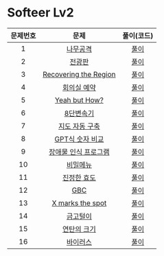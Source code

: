 # Softeer Lv2

| 문제번호 |  문제  | 풀이(코드) |    
|  :---:  | :---: |   :---:  |    
| 1  | [나무공격](https://softeer.ai/practice/9657) | [풀이](./9657.py) |    
| 2  | [전광판](https://softeer.ai/practice/6268) | [풀이](./6268.py) |    
| 3  | [Recovering the Region](https://softeer.ai/practice/9497) | [풀이](./9497.py) |    
| 4  | [회의실 예약](https://softeer.ai/practice/6266) | [풀이](./6266.py) |    
| 5  | [Yeah but How?](https://softeer.ai/practice/9498) | [풀이](./9498.py) |    
| 6  | [8단변속기](https://softeer.ai/practice/6283) | [풀이](./6283.py) |    
| 7  | [지도 자동 구축](https://softeer.ai/practice/6280) | [풀이](./6280.py) |    
| 8  | [GPT식 숫자 비교](https://softeer.ai/practice/11001) | [풀이](./11001.py) |    
| 9  | [장애물 인식 프로그램](https://softeer.ai/practice/6282) | [풀이](./6282.py) |    
| 10 | [비밀메뉴](https://softeer.ai/practice/6269) | [풀이](./6269.py) |    
| 11 | [진정한 효도](https://softeer.ai/practice/7374) | [풀이](./7374.py) |    
| 12 | [GBC](https://softeer.ai/practice/6270) | [풀이](./6270.py) |    
| 13 | [X marks the spot](https://softeer.ai/practice/7703) | [풀이](./7703.py) |    
| 14 | [금고털이](https://softeer.ai/practice/6288) | [풀이](./6288.py) |    
| 15 | [연탄의 크기](https://softeer.ai/practice/7628) | [풀이](./7628.py) |    
| 16 | [바이러스](https://softeer.ai/practice/6284) | [풀이](./6284.py) |    
